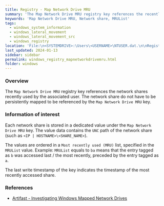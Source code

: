 ```yaml
---
title: Registry - Map Network Drive MRU
summary: 'The Map Network Drive MRU registry key references the recently used network shares.\n\nInformation of interest: UNC path of the network shares (such as "<IP | HOSTNAME>\<SHARE_NAME>").\n\nValues are ordered in a most recently used list. The timestamp of access of the most recently access share can thus be deduced from the last write timestamp of the registry key.'
keywords: 'Map Network Drive MRU, Network share, MRUList'
tags:
  - windows_system_information
  - windows_lateral_movement
  - windows_lateral_movement_src
  - windows_registry
location: 'File:\n<SYSTEMDRIVE>:\Users\<USERNAME>\NTUSER.dat.\n\nRegistry key:\nHKCU\SOFTWARE\Microsoft\Windows\CurrentVersion\Explorer\Map Network Drive MRU'
last_updated: 2024-01-13
sidebar: sidebar
permalink: windows_registry_mapnetworkdrivemru.html
folder: windows
---
```


### Overview

The `Map Network Drive MRU` registry key references the network shares recently
used by the associated user. The network share do not have to be persistently
mapped to be referenced by the `Map Network Drive MRU` key.

### Information of interest

Each network share is stored in a dedicated value under the
`Map Network Drive MRU` key. The value data contains the `UNC` path of the
network share (such as `<IP | HOSTNAME>\<SHARE_NAME>`).

The values are ordered in a `Most recently used (MRU)` list, specified in the
`MRUList` value. Example: `MRUList` equals to `ba` means that the entry tagged
as `b` was accessed last / the most recently, preceded by the entry tagged as
`a`.

The last write timestamp of the key indicates the timestamp of the most
recently accessed share.

### References

  - [Artifast - Investigating Windows Mapped Network Drives](https://forensafe.com/blogs/mappednetworkdrive.html)
